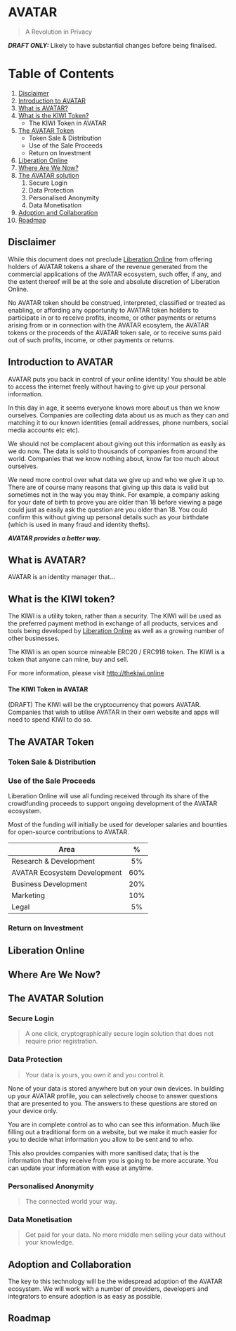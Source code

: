 # AVATAR
> A Revolution in Privacy

_**DRAFT ONLY:**_ Likely to have substantial changes before being finalised.

# Table of Contents
1. [Disclaimer](#disclaimer)
2. [Introduction to AVATAR](#introduction)
3. [What is AVATAR?](#what-is-avatar)
4. [What is the KIWI Token?](#what-is-kiwi-token)
    - The KIWI Token in AVATAR
5. [The AVATAR Token](#what-is-avatar-token)
    - Token Sale & Distribution
    - Use of the Sale Proceeds
    - Return on Investment
6. [Liberation Online](#liberation-online)
7. [Where Are We Now?](#where-are-we-now)
8. [The AVATAR solution](#avatar-solution)
    1. Secure Login
    2. Data Protection
    3. Personalised Anonymity
    4. Data Monetisation
9. [Adoption and Collaboration](#adoption)
11. [Roadmap](#roadmap)

## Disclaimer <a name="disclaimer"></a>
While this document does not preclude [Liberation Online](#liberation-online) from offering holders of AVATAR tokens a share of the revenue generated from the commercial applications of the AVATAR ecosystem, such offer, if any, and the extent thereof will be at the sole and absolute discretion of Liberation Online.

No AVATAR token should be construed, interpreted, classified or treated as enabling, or affording any opportunity to AVATAR token holders to participate in or to receive profits, income, or other payments or returns arising from or in connection with the AVATAR ecosytem, the AVATAR tokens or the proceeds of the AVATAR token sale, or to receive sums paid out of such profits, income, or other payments or returns.  

## Introduction to AVATAR <a name="introduction"></a>
AVATAR puts you back in control of your online identity! You should be able to access the internet freely without having to give up your personal information.

In this day in age, it seems everyone knows more about us than we know ourselves. Companies are collecting data about us as much as they can and matching it to our known identities (email addresses, phone numbers, social media accounts etc etc).

We should not be complacent about giving out this information as easily as we do now. The data is sold to thousands of companies from around the world. Companies that we know nothing about, know far too much about ourselves.

We need more control over what data we give up and who we give it up to. There are of course many reasons that giving up this data is valid but sometimes not in the way you may think. For example, a company asking for your date of birth to prove you are older than 18 before viewing a page could just as easily ask the question are you older than 18. You could confirm this without giving up personal details such as your birthdate (which is used in many fraud and identity thefts).

_**AVATAR provides a better way.**_

## What is AVATAR? <a name="what-is-avatar"></a>
AVATAR is an identity manager that...

## What is the KIWI token? <a name="what-is-kiwi-token"></a>
The KIWI is a utility token, rather than a security. The KIWI will be used as the preferred payment method in exchange of all products, services and tools being developed by [Liberation Online](#liberation-online) as well as a growing number of other businesses.

The KIWI is an open source mineable ERC20 / ERC918 token. The KIWI is a token that anyone can mine, buy and sell.

For more information, please visit http://thekiwi.online

#### The KIWI Token in AVATAR
(DRAFT) The KIWI will be the cryptocurrency that powers AVATAR. Companies that wish to utilise AVATAR in their own website and apps will need to spend KIWI to do so.

## The AVATAR Token <a name="what-is-avatar-token"></a>
### Token Sale & Distribution
### Use of the Sale Proceeds
Liberation Online will use all funding received through its share of the crowdfunding proceeds to support ongoing development of the AVATAR ecosystem.

Most of the funding will initially be used for developer salaries and bounties for open-source contributions to AVATAR.

| Area  |      %      |
|----------|:-------------:|
| Research & Development |  5% |
| AVATAR Ecosystem Development |    60%  |
| Business Development | 20% |
| Marketing | 10% |
| Legal | 5% |



### Return on Investment

## Liberation Online <a name="liberation-online"></a>

## Where Are We Now? <a name="where-are-we-now"></a>

## The AVATAR Solution <a name="avatar-solution"></a>

### Secure Login
> A one click, cryptographically secure login solution that does not require prior registration.
### Data Protection
> Your data is yours, you own it and you control it.

None of your data is stored anywhere but on your own devices. In building up your AVATAR profile, you can selectively choose to answer questions that are presented to you. The answers to these questions are stored on your device only.

You are in complete control as to who can see this information. Much like filling out a traditional form on a website, but we make it much easier for you to decide what information you allow to be sent and to who.

This also provides companies with more sanitised data; that is the information that they receive from you is going to be more accurate. You can update your information with ease at anytime.

### Personalised Anonymity
> The connected world your way.


### Data Monetisation
> Get paid for your data. No more middle men selling your data without your knowledge.

## Adoption and Collaboration <a name="adoption"></a>
The key to this technology will be the widespread adoption of the AVATAR ecosystem. We will work with a number of providers, developers and integrators to ensure adoption is as easy as possible.

## Roadmap <a name="roadmap"></a>
